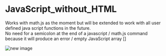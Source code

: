 # JavaScript_without_HTML
Works with math.js as the moment but will be extended to work with all user defined java script functions in the future.  
No need for a semicolon at the end of a javascript / math.js command because it will produce an error / empty JavaScript array []   

![new image](https://user-images.githubusercontent.com/48676920/63278139-032b3100-c2a7-11e9-8647-08097ddeafac.JPG)



